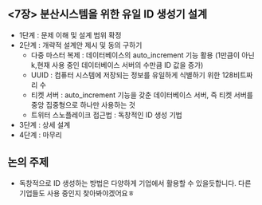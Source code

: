 ## <7장> 분산시스템을 위한 유일 ID 생성기 설계
- 1단계 : 문제 이해 및 설계 범위 확정
- 2단계 : 개략적 설계안 제시 및 동의 구하기
    - 다중 마스터 복제 : 데이터베이스의 auto_increment 기능 활용 (1만큼이 아닌 k,현재 사용 중인 데이터베이스 서버의 수만큼 ID 값을 증가)
    - UUID : 컴퓨터 시스템에 저장되는 정보를 유일하게 식별하기 위한 128비트짜리 수
    - 티켓 서버 : auto_increment 기능을 갖춘 데이터베이스 서버, 즉 티켓 서버를 중앙 집중형으로 하나만 사용하는 것
    - 트위터 스노플레이크 접근법 : 독창적인 ID 생성 기법
- 3단계 : 상세 설계 
- 4단계 : 마무리


## 논의 주제
- 독창적으로 ID 생성하는 방법은 다양하게 기업에서 활용할 수 있을듯합니다. 다른 기업들도 사용 중인지 찾아봐야겠어요ㅎ

